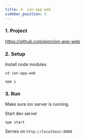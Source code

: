```yaml
---
title: 4. ion-app-web
sidebar_position: 5
---
```


### 1. Project

https://github.com/pion/ion-app-web

### 2. Setup

Install node modules

```
cd ion-app-web

npm i
```

### 3. Run

Make sure ion server is running.

Start dev server

```
npm start
```

Serves on `http://localhost:8080`
